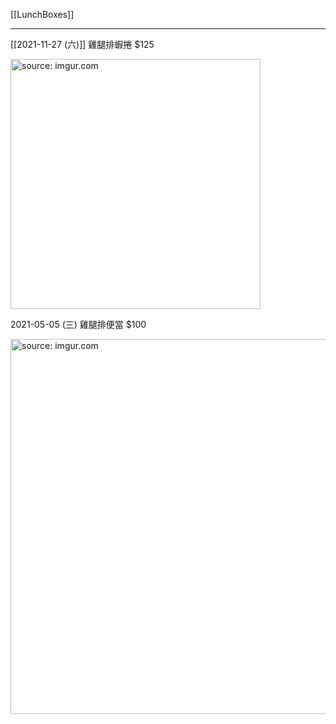 [[LunchBoxes]]

---



[[2021-11-27 (六)]] 雞腿排蝦捲 $125

<a href="https://imgur.com/Bbo0Af5"><img src="https://i.imgur.com/Bbo0Af5.jpg" title="source: imgur.com" width="400px" /></a>

2021-05-05 (三) 雞腿排便當 $100

<a href="https://imgur.com/pPsyz8H"><img src="https://i.imgur.com/pPsyz8H.jpg" title="source: imgur.com" width=600 /></a>